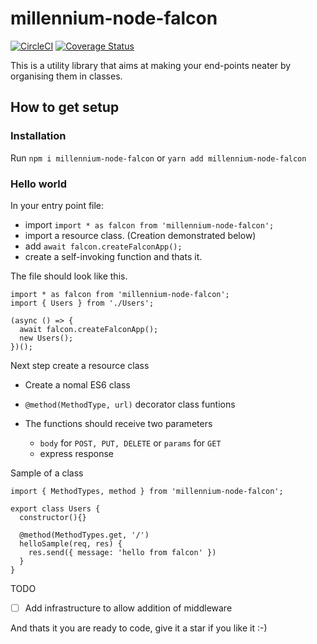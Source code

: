 # millennium-node-falcon

[![CircleCI](https://circleci.com/gh/PaulKariukiRimiru/millennium-node-falcon/tree/develop.svg?style=svg)](https://circleci.com/gh/PaulKariukiRimiru/millennium-node-falcon/tree/develop)
[![Coverage Status](https://coveralls.io/repos/github/PaulKariukiRimiru/millennium-node-falcon/badge.svg?branch=develop)](https://coveralls.io/github/PaulKariukiRimiru/millennium-node-falcon?branch=develop)

This is a utility library that aims at making your end-points neater by organising them in classes.

## How to get setup

### Installation

Run `npm i millennium-node-falcon` or `yarn add millennium-node-falcon`

### Hello world

In your entry point file:

- import `import * as falcon from 'millennium-node-falcon';`
- import a resource class. (Creation demonstrated below)
- add `await falcon.createFalconApp();`
- create a self-invoking function and thats it.

The file should look like this.

```
import * as falcon from 'millennium-node-falcon';
import { Users } from './Users';

(async () => {
  await falcon.createFalconApp();
  new Users();
})();
```

Next step create a resource class

- Create a nomal ES6 class
- `@method(MethodType, url)` decorator class funtions
- The functions should receive two parameters

  - `body` for `POST, PUT, DELETE` or `params` for `GET`
  - express response

Sample of a class

```
import { MethodTypes, method } from 'millennium-node-falcon';

export class Users {
  constructor(){}

  @method(MethodTypes.get, '/')
  helloSample(req, res) {
    res.send({ message: 'hello from falcon' })
  }
}

```

TODO

- [ ] Add infrastructure to allow addition of middleware

And thats it you are ready to code, give it a star if you like it :-)
